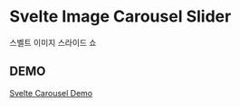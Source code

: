 # Svelte Image Carousel Slider

스벨트 이미지 스라이드 쇼

## DEMO

[Svelte Carousel Demo](https://svelte-carousel.netlify.app/)